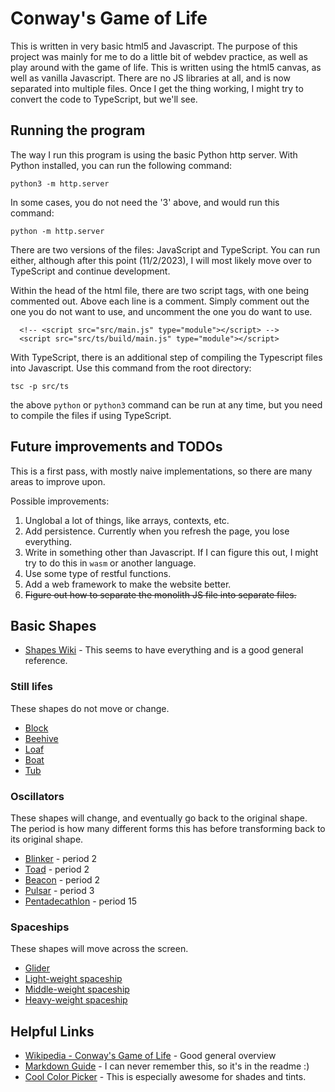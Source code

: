 # Conway's Game of Life

This is written in very basic html5 and Javascript. The purpose
of this project was mainly for me to do a little bit of webdev
practice, as well as play around with the game of life. This is
written using the html5 canvas, as well as vanilla Javascript.
There are no JS libraries at all, and is now separated into multiple files.
Once I get the thing working, I might try to convert the code to
TypeScript, but we'll see.

## Running the program

The way I run this program is using the basic Python http server.
With Python installed, you can run the following command:

```
python3 -m http.server
```

In some cases, you do not need the '3' above, and would run this command:

```
python -m http.server
```

There are two versions of the files: JavaScript and TypeScript. You can run 
either, although after this point (11/2/2023), I will most likely move over
to TypeScript and continue development.

Within the head of the html file, there are two script tags, with one being 
commented out. Above each line is a comment. Simply comment out the one you
do not want to use, and uncomment the one you do want to use.

```
  <!-- <script src="src/main.js" type="module"></script> -->
  <script src="src/ts/build/main.js" type="module"></script>
```

With TypeScript, there is an additional step of compiling the Typescript
files into Javascript. Use this command from the root directory: 

```
tsc -p src/ts
```

the above `python` or `python3` command can be run at any time, but you need
to compile the files if using TypeScript.

## Future improvements and TODOs

This is a first pass, with mostly naive implementations, so there are many areas to improve upon.

Possible improvements:

1. Unglobal a lot of things, like arrays, contexts, etc.
2. Add persistence. Currently when you refresh the page, you lose everything.
3. Write in something other than Javascript. If I can figure this out, I might try to do this in `wasm` or another language.
4. Use some type of restful functions.
5. Add a web framework to make the website better.
6. ~~Figure out how to separate the monolith JS file into separate files.~~

## Basic Shapes

- [Shapes Wiki](https://conwaylife.com/wiki/) - This seems to have everything and is a good general reference.

### Still lifes

These shapes do not move or change.

- [Block](https://conwaylife.com/wiki/Block)
- [Beehive](https://conwaylife.com/wiki/Beehive)
- [Loaf](https://conwaylife.com/wiki/Loaf)
- [Boat](https://conwaylife.com/wiki/Boat)
- [Tub](https://conwaylife.com/wiki/Tub)

### Oscillators

These shapes will change, and eventually go back to the original shape. The period is how many different forms this has before transforming back to its original shape.

- [Blinker](https://conwaylife.com/wiki/Blinker) - period 2
- [Toad](https://conwaylife.com/wiki/Toad) - period 2
- [Beacon](https://conwaylife.com/wiki/Beacon) - period 2
- [Pulsar](https://conwaylife.com/wiki/Pulsar) - period 3
- [Pentadecathlon](https://conwaylife.com/wiki/Pentadecathlon) - period 15

### Spaceships

These shapes will move across the screen.

- [Glider](https://conwaylife.com/wiki/Glider)
- [Light-weight spaceship](https://conwaylife.com/wiki/Lightweight_spaceship)
- [Middle-weight spaceship](https://conwaylife.com/wiki/Middleweight_spaceship)
- [Heavy-weight spaceship](https://conwaylife.com/wiki/Heavyweight_spaceship)


## Helpful Links
- [Wikipedia - Conway's Game of Life](https://en.wikipedia.org/wiki/Conway%27s_Game_of_Life) - Good general overview
- [Markdown Guide](https://www.markdownguide.org/basic-syntax/) - I can never remember this, so it's in the readme :)
- [Cool Color Picker](https://htmlcolors.com/hex/3d605f) - This is especially awesome for shades and tints.